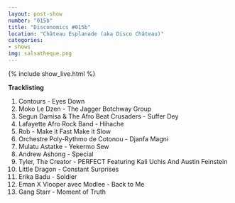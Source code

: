 ```yaml
---
layout: post-show
number: "015b"
title: "Disconomics #015b"
location: "Château Esplanade (aka Disco Château)"
categories:
- shows
img: salsatheque.png
---
```


{% include show_live.html %}

**Tracklisting**

1. Contours - Eyes Down
1. Moko Le Dzen - The Jagger Botchway Group
1. Segun Damisa & The Afro Beat Crusaders - Suffer Dey
1. Lafayette Afro Rock Band - Hihache
1. Rob - Make it Fast Make it Slow
1. Orchestre Poly-Rythmo de Cotonou - Djanfa Magni
1. Mulatu Astatke - Yekermo Sew
1. Andrew Ashong - Special
1. Tyler, The Creator - PERFECT Featuring Kali Uchis And Austin Feinstein
1. Little Dragon - Constant Surprises 
1. Erika Badu - Soldier
1. Eman X Vlooper avec Modlee - Back to Me
1. Gang Starr - Moment of Truth
